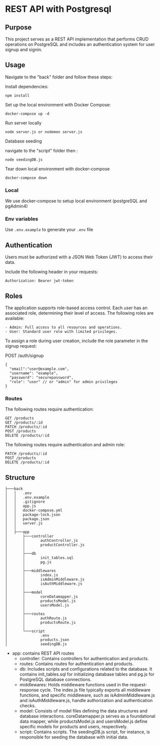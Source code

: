 # REST API with Postgresql

## Purpose

This project serves as a REST API implementation that performs CRUD operations on PostgreSQL and includes an authentication system for user signup and signin.

## Usage

Navigate to the "back" folder and follow these steps:

Install dependencies:

```npm install```

Set up the local environment with Docker Compose:

```docker-compose up -d```

Run server locally

```node server.js or nodemon server.js```

Database seeding

navigate to the "script" folder then : 

```node seedingDB.js```

Tear down local environment with docker-compose

```docker-compose down```


### Local

We use docker-compose to setup local environment (postgreSQL and pgAdmin4)

### Env variables

Use `.env.example` to generate your `.env` file

## Authentication

Users must be authorized with a JSON Web Token (JWT) to access their data.

Include the following header in your requests:

```Authorization: Bearer jwt-token```

## Roles 

The application supports role-based access control. Each user has an associated role, determining their level of access. The following roles are available:

    - Admin: Full access to all resources and operations.
    - User: Standard user role with limited privileges.

To assign a role during user creation, include the role parameter in the signup request:

POST /auth/signup

```
{
  "email":"user@example.com",
  "username": "example",
  "password": "securepassword",
  "role": "user" // or "admin" for admin privileges
}
```


### Routes

The following routes require authentication:

```
GET /products
GET /products/:id
PATCH /products/:id
POST /products
DELETE /products/:id
```

The following routes require authentication and admin role:

```
PATCH /products/:id
POST /products
DELETE /products/:id
```

## Structure

```
├───back
│   │   .env
│   │   .env.example
│   │   .gitignore
│   │   app.js
│   │   docker-compose.yml
│   │   package-lock.json
│   │   package.json
│   │   server.js
│   │   
│   ├───app
│       ├───controller
│       │       authController.js
│       │       productController.js
│       │       
│       ├───db
│       │       init_tables.sql
│       │       pg.js
│       │       
│       ├───middlewares
│       │       index.js
│       │       isAdminMiddleware.js
│       │       isAuthMiddleware.js
│       │       
│       ├───model
│       │       coreDatamapper.js
│       │       productsModel.js
│       │       usersModel.js
│       │       
│       ├───routes
│       │       authRoute.js
│       │       productsRoute.js
│       │       
│       └───script
│               .env
│               products.json
│               seedingDB.js
```

- app: contains REST API routes
    - controller: Contains controllers for authentication and products.
    - routes: Contains routes for authentication and products.
    - db: Includes scripts and configurations related to the database. It contains init_tables.sql for initializing database tables and pg.js for PostgreSQL database connections.
    - middlewares: Holds middleware functions used in the request-response cycle. The index.js file typically exports all middleware functions, and specific middleware, such as isAdminMiddleware.js and isAuthMiddleware.js, handle authorization and authentication checks.
    - model: Consists of model files defining the data structures and database interactions. coreDatamapper.js serves as a foundational data mapper, while productsModel.js and usersModel.js define specific models for products and users, respectively.
    - script: Contains scripts. The seedingDB.js script, for instance, is responsible for seeding the database with initial data.
